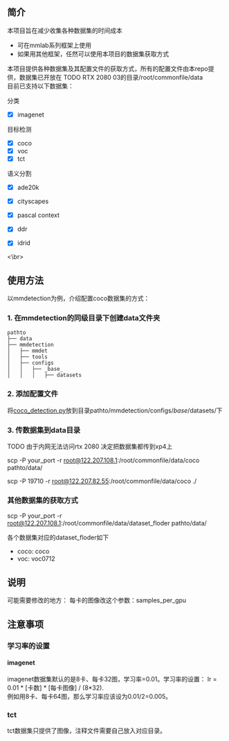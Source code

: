 

## 简介

本项目旨在减少收集各种数据集的时间成本
* 可在mmlab系列框架上使用
* 如果用其他框架，任然可以使用本项目的数据集获取方式

本项目提供各种数据集及其配置文件的获取方式，所有的配置文件由本repo提供，数据集已开放在 TODO RTX 2080 03的目录/root/commonfile/data <br>
目前已支持以下数据集：

分类
- [x] imagenet

目标检测
- [x] coco
- [x] voc
- [x] tct

语义分割
- [x] ade20k
- [x] cityscapes
- [x] pascal context
- [x] ddr
- [x] idrid


<\br>

## 使用方法
以mmdetection为例，介绍配置coco数据集的方式：

### 1. 在mmdetection的同级目录下创建data文件夹

```plain
pathto
├── data
├── mmdetection
│   ├── mmdet
│   ├── tools
│   ├── configs
│   │   ├── _base_
│   │   │   ├── datasets
```

### 2. 添加配置文件
将[coco_detection.py](detection/coco_detection.py)放到目录pathto/mmdetection/configs/_base_/datasets/下

### 3. 传数据集到data目录

TODO 由于内网无法访问rtx 2080 决定把数据集都传到xp4上

scp -P your_port -r root@122.207.108.1:/root/commonfile/data/coco pathto/data/


scp -P 19710 -r root@122.207.82.55:/root/commonfile/data/coco ./


### 其他数据集的获取方式
scp -P your_port -r root@122.207.108.1:/root/commonfile/data/dataset_floder pathto/data/

各个数据集对应的dataset_floder如下
* coco: coco
* voc: voc0712


## 说明
可能需要修改的地方：
每卡的图像改这个参数：samples_per_gpu



## 注意事项

### 学习率的设置

#### imagenet
imagenet数据集默认的是8卡、每卡32图，学习率=0.01。学习率的设置：
lr = 0.01 \* [卡数] \* [每卡图像] / (8\*32). <br>
例如用8卡、每卡64图，那么学习率应该设为0.01/2=0.005。

### tct
tct数据集只提供了图像，注释文件需要自己放入对应目录。
